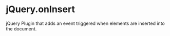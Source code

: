 jQuery.onInsert
=============

jQuery Plugin that adds an event triggered when elements are inserted into the document.